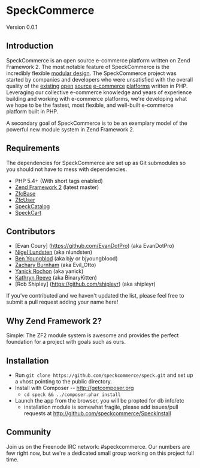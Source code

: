 SpeckCommerce
=============
Version 0.0.1

Introduction
------------

SpeckCommerce is an open source e-commerce platform written on Zend Framework 2.
The most notable feature of SpeckCommerce is the incredibly flexible [modular
design](https://github.com/speckcommerce/speck/wiki/Module-Separation-Strategy).
The SpeckCommerce project was started by companies and developers who were
unsatisfied with the overall quality of the
[existing](http://www.magentocommerce.com/) [open](http://www.oscommerce.com/)
[source](http://www.zen-cart.com/) [e-commerce](http://www.ecartcommerce.com/)
[platforms](http://www.opencart.com/) written in PHP.  Leveraging our collective
e-commerce knowledge and years of experience building and working with
e-commerce platforms, we're developing what we hope to be the fastest, most
flexible, and well-built e-commerce platform built in PHP.

A secondary goal of SpeckCommerce is to be an exemplary model of the powerful
new module system in Zend Framework 2.

Requirements
------------

The dependencies for SpeckCommerce are set up as Git submodules so you should not have to mess with dependencies.

* PHP 5.4+ (With short tags enabled)
* [Zend Framework 2](https://github.com/zendframework/zf2) (latest master)
* [ZfcBase](https://github.com/ZF-Commons/ZfcBase)
* [ZfcUser](https://github.com/ZF-Commons/ZfcUser)
* [SpeckCatalog](https://github.com/speckcommerce/SpeckCatalog)
* [SpeckCart](https://github.com/speckcommerce/SpeckCart)


Contributors
------------

* [Evan Coury] (https://github.com/EvanDotPro) (aka EvanDotPro)
* [Nigel Lundsten](https://github.com/nclundsten) (aka nlundsten)
* [Ben Youngblod](https://github.com/bjyoungblood) (aka bjy or bjyoungblood)
* [Zachary Burnham](https://github.com/zburnham) (aka Evil\_Otto)
* [Yanick Rochon](https://github.com/yanickrochon) (aka yanick)
* [Kathryn Reeve](https://github.com/BinaryKitten) (aka BinaryKitten)
* [Rob Shipley] (https://github.com/shipleyr) (aka shipleyr)

If you've contributed and we haven't updated the list, please feel free to submit a pull request adding your name here!

Why Zend Framework 2?
---------------------

Simple: The ZF2 module system is awesome and provides the perfect foundation for
a project with goals such as ours.

Installation
------------

* Run `git clone https://github.com/speckcommerce/speck.git` and
  set up a vhost pointing to the public directory.
* Install with Composer -- http://getcomposer.org
  * `cd speck && ../composer.phar install`
* Launch the app from the browser, you will be propted for db info/etc
  * installation module is somewhat fragile, please add issues/pull requests at http://github.com/speckcommerce/SpeckInstall
 
Community
---------

Join us on the Freenode IRC network: #speckcommerce. Our numbers are few right
now, but we're a dedicated small group working on this project full time.
